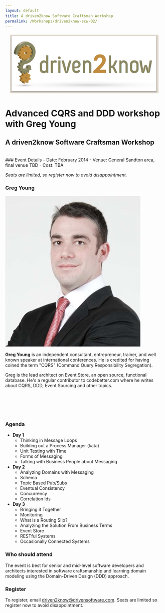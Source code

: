 ```yaml
---
layout: default
title: A driven2know Software Craftsman Workshop
permalink: /Workshops/driven2know-scw-02/
---
```


<div style=" margin: 10px; padding: 5px;">
    <img src="/images/content/driven2know.png">
</div>

# Advanced CQRS and DDD workshop with Greg Young
## A driven2know Software Craftsman Workshop

<br>
### Event Details
- Date:   February 2014
- Venue:  General Sandton area, final venue TBD
- Cost:   TBA

*Seats are limited, so register now to avoid disappointment.*

### Greg Young

<img src="/images/content/scw/greg-young.jpg" class="image_left"/>

**Greg Young** is an independent consultant, entrepreneur, trainer, and well known speaker at international conferences. He is credited for having coined the term "CQRS" (Command Query Responsibility Segregation).

Greg is the lead architect on Event Store, an open source, functional database. He's a regular contributor to codebetter.com where he writes about CQRS, DDD, Event Sourcing and other topics.

<br><br><br><br>


### Agenda  
- **Day 1**
	- Thinking in Message Loops
	- Building out a Process Manager (kata)
	- Unit Testing with Time
	- Forms of Messaging
	- Talking with Business People about Messaging
- **Day 2**
	- Analyzing Domains with Messaging
	- Schema
	- Topic Based Pub/Subs
	- Eventual Consistency
	- Concurrency
	- Correlation Ids
- **Day 3**
	- Bringing it Together
	- Monitoring
	- What is a Routing Slip?
	- Analyzing the Solution From Business Terms
	- Event Store
	- RESTful Systems
	- Occasionally Connected Systems
 

### Who should attend
The event is best for senior and mid-level software developers and architects interested in software craftsmanship and learning domain modeling using the Domain-Driven Design (DDD) approach.


### Register
To register, email [driven2know@drivensoftware.com](mailto:driven2know@drivensoftware.com?subject=Register%20for%20Software%20Craftsman%20Workshop&body=Please%20send%20me%20a%20registration%20form!!). Seats are limited so register now to avoid disappointment.